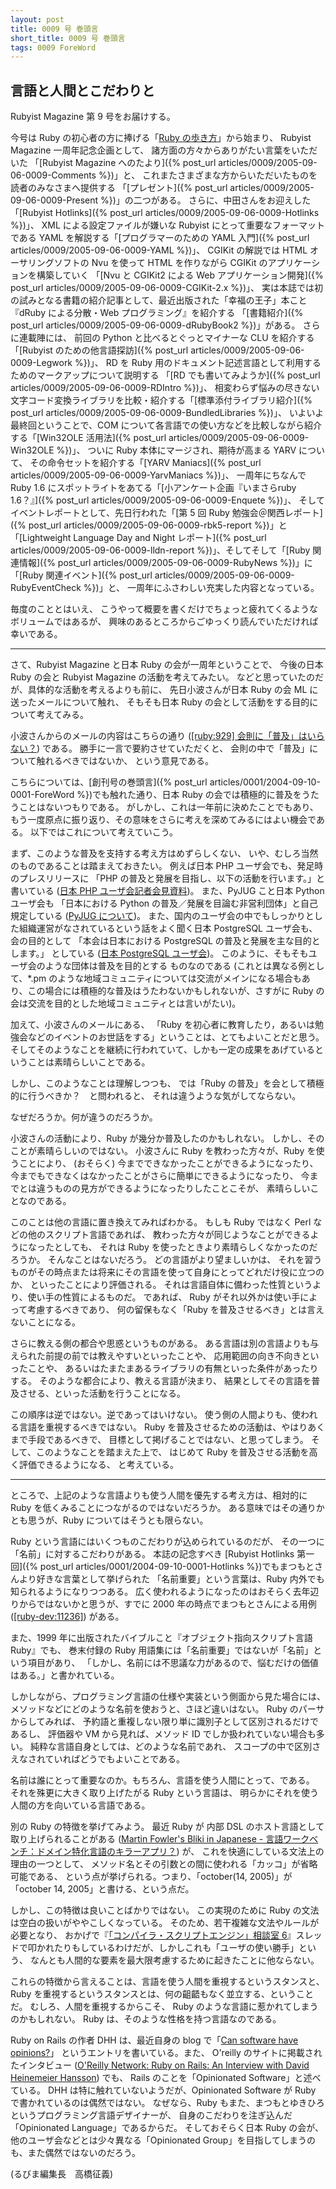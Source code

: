 ```yaml
---
layout: post
title: 0009 号 巻頭言
short_title: 0009 号 巻頭言
tags: 0009 ForeWord
---
```



## 言語と人間とこだわりと

Rubyist Magazine 第 9 号をお届けする。

今号は Ruby の初心者の方に捧げる「[Ruby の歩き方](https://github.com/rubima/rubima/blob/master/first_step_ruby/first-step-ruby-2.0.md)」から始まり、
Rubyist Magazine 一周年記念企画として、
諸方面の方々からありがたい言葉をいただいた 
「[Rubyist Magazine へのたより]({% post_url articles/0009/2005-09-06-0009-Comments %})」と、
これまたさまざまな方からいただいたものを読者のみなさまへ提供する
「[プレゼント]({% post_url articles/0009/2005-09-06-0009-Present %})」の二つがある。
さらに、中田さんをお迎えした「[Rubyist Hotlinks]({% post_url articles/0009/2005-09-06-0009-Hotlinks %})」、
XML による設定ファイルが嫌いな Rubyist にとって重要なフォーマットである YAML を解説する「[プログラマーのための YAML 入門]({% post_url articles/0009/2005-09-06-0009-YAML %})」、
CGIKit の解説では HTML オーサリングソフトの Nvu を使って 
HTML を作りながら CGIKit のアプリケーションを構築していく 
「[Nvu と CGIKit2 による Web アプリケーション開発]({% post_url articles/0009/2005-09-06-0009-CGIKit-2.x %})」、
実は本誌では初の試みとなる書籍の紹介記事として、最近出版された「幸福の王子」本こと
『dRuby による分散・Web プログラミング』を紹介する 
「[書籍紹介]({% post_url articles/0009/2005-09-06-0009-dRubyBook2 %})」がある。
さらに連載陣には、
前回の Python と比べるとぐっとマイナーな CLU を紹介する 
「[Rubyist のための他言語探訪]({% post_url articles/0009/2005-09-06-0009-Legwork %})」、
RD を Ruby 用のドキュメント記述言語として利用するためのマークアップについて説明する 
「[RD でも書いてみようか]({% post_url articles/0009/2005-09-06-0009-RDIntro %})」、
相変わらず悩みの尽きない文字コード変換ライブラリを比較・紹介する「[標準添付ライブラリ紹介]({% post_url articles/0009/2005-09-06-0009-BundledLibraries %})」、
いよいよ最終回ということで、COM について各言語での使い方などを比較しながら紹介する「[Win32OLE 活用法]({% post_url articles/0009/2005-09-06-0009-Win32OLE %})」、
ついに Ruby 本体にマージされ、期待が高まる YARV について、
その命令セットを紹介する「[YARV Maniacs]({% post_url articles/0009/2005-09-06-0009-YarvManiacs %})」、
一周年にちなんで Ruby 1.6 にスポットライトをあてる「[小アンケート企画『いまさらruby 1.6？』]({% post_url articles/0009/2005-09-06-0009-Enquete %})」、
そしてイベントレポートとして、先日行われた「[第 5 回 Ruby 勉強会＠関西レポート]({% post_url articles/0009/2005-09-06-0009-rbk5-report %})」と「[Lightweight Language Day and Night レポート]({% post_url articles/0009/2005-09-06-0009-lldn-report %})」、そしてそして「[Ruby 関連情報]({% post_url articles/0009/2005-09-06-0009-RubyNews %})」に「[Ruby 関連イベント]({% post_url articles/0009/2005-09-06-0009-RubyEventCheck %})」と、
一周年にふさわしい充実した内容となっている。

毎度のこととはいえ、
こうやって概要を書くだけでちょっと疲れてくるようなボリュームではあるが、
興味のあるところからごゆっくり読んでいただければ幸いである。

----
さて、Rubyist Magazine と日本 Ruby の会が一周年ということで、
今後の日本 Ruby の会と Rubyist Magazine の活動を考えてみたい。
などと思っていたのだが、具体的な活動を考えるよりも前に、
先日小波さんが日本 Ruby の会 ML に送ったメールについて触れ、
そもそも日本 Ruby の会として活動をする目的について考えてみる。

小波さんからのメールの内容はこちらの通り ([[ruby:929] 会則に「普及」はいらない？](http://www.fdiary.net/ml/ruby/msg/929)) である。
勝手に一言で要約させていただくと、
会則の中で「普及」について触れるべきではないか、
という意見である。

こちらについては、[創刊号の巻頭言]({% post_url articles/0001/2004-09-10-0001-ForeWord %})でも触れた通り、日本 Ruby の会では積極的に普及をうたうことはないつもりである。
がしかし、これは一年前に決めたことでもあり、
もう一度原点に振り返り、その意味をさらに考えを深めてみるにはよい機会である。
以下ではこれについて考えていこう。

まず、このような普及を支持する考え方はめずらしくない、
いや、むしろ当然のものであることは踏まえておきたい。
例えば日本 PHP ユーザ会でも、発足時のプレスリリースに
「PHP の普及と発展を目指し、以下の活動を行います。」と
書いている ([日本 PHP ユーザ会記者会見資料](http://www.php.gr.jp/phpug_kaiken.html))。
また、PyJUG こと日本 Python ユーザ会も
「日本における Python の普及／発展を目論む非営利団体」と自己規定している ([PyJUG について](http://www.python.jp/Zope/pyjug/PyJUG))。
また、国内のユーザ会の中でもしっかりとした組織運営がなされているという話をよく聞く日本 PostgreSQL ユーザ会も、
会の目的として
「本会は日本における PostgreSQL の普及と発展を主な目的とします。」
としている ([日本 PostgreSQL ユーザ会](http://www.postgresql.jp/ug/about.html))。
このように、そもそもユーザ会のような団体は普及を目的とする
ものなのである (これとは異なる例として、*.pm のような地域コミュニティについては交流がメインになる場合もあり、この場合には積極的な普及はうたわないかもしれないが、さすがに Ruby の会は交流を目的とした地域コミュニティとは言いがたい)。

加えて、小波さんのメールにある、
「Ruby を初心者に教育したり，あるいは勉強会などのイベントのお世話をする」ということは、とてもよいことだと思う。
そしてそのようなことを継続に行われていて、しかも一定の成果をあげているということは素晴らしいことである。

しかし、このようなことは理解しつつも、
では「Ruby の普及」を会として積極的に行うべきか？　と問われると、
それは違うような気がしてならない。

なぜだろうか。何が違うのだろうか。

小波さんの活動により、Ruby が幾分か普及したのかもしれない。
しかし、そのことが素晴らしいのではない。
小波さんに Ruby を教わった方々が、Ruby を使うことにより、
(おそらく) 今までできなかったことができるようになったり、
今までもできなくはなかったことがさらに簡単にできるようになったり、
今までとは違うものの見方ができるようになったりしたことこそが、
素晴らしいことなのである。

このことは他の言語に置き換えてみればわかる。
もしも Ruby ではなく Perl などの他のスクリプト言語であれば、
教わった方々が同じようなことができるようになったとしても、
それは Ruby を使ったときより素晴らしくなかったのだろうか。
そんなことはないだろう。
どの言語がより望ましいかは、
それを習うものがその時点または将来にその言語を使って自身にとってどれだけ役に立つのか、
といったことにより評価される。
それは言語自体に備わった性質というより、使い手の性質によるものだ。
であれば、
Ruby がそれ以外かは使い手によって考慮するべきであり、
何の留保もなく「Ruby を普及させるべき」とは言えないことになる。

さらに教える側の都合や思惑というものがある。
ある言語は別の言語よりも与えられた前提の前では教えやすいといったことや、
応用範囲の向き不向きといったことや、
あるいはたまたまあるライブラリの有無といった条件があったりする。
そのような都合により、教える言語が決まり、
結果としてその言語を普及させる、といった活動を行うことになる。

この順序は逆ではない。逆であってはいけない。
使う側の人間よりも、使われる言語を重視するべきではない。
Ruby を普及させるための活動は、やはりあくまで手段であるべきで、
目標として掲げることではない、と思ってしまう。
そして、このようなことを踏まえた上で、
はじめて Ruby を普及させる活動を高く評価できるようになる、
と考えている。

----
ところで、上記のような言語よりも使う人間を優先する考え方は、相対的に Ruby を低くみることにつながるのではないだろうか。
ある意味ではその通りかとも思うが、Ruby についてはそうとも限らない。

Ruby という言語にはいくつものこだわりが込められているのだが、
その一つに「名前」に対するこだわりがある。
本誌の記念すべき [Rubyist Hotlinks 第一回]({% post_url articles/0001/2004-09-10-0001-Hotlinks %})でもまつもとさんより好きな言葉として挙げられた
「名前重要」という言葉は、Ruby 内外でも知られるようになりつつある。
広く使われるようになったのはおそらく去年辺りからではないかと思うが、すでに 2000 年の時点でまつもとさんによる用例 ([[ruby-dev:11236]](http://blade.nagaokaut.ac.jp/cgi-bin/scat.rb/ruby/ruby-dev/11236)) がある。

また、1999 年に出版されたバイブルこと『オブジェクト指向スクリプト言語 Ruby』でも、
巻末付録の Ruby 用語集には「名前重要」ではないが「名前」という項目があり、
「しかし、名前には不思議な力があるので、悩むだけの価値はある。」と書かれている。

しかしながら、プログラミング言語の仕様や実装という側面から見た場合には、
メソッドなどにどのような名前を使おうと、さほど違いはない。
Ruby のパーサからしてみれば、
予約語と重複しない限り単に識別子として区別されるだけであるし、
評価器や VM から見れば、メソッド ID でしか扱われていない場合も多い。
純粋な言語自身としては、どのような名前であれ、
スコープの中で区別さえなされていればどうでもよいことである。

名前は誰にとって重要なのか。もちろん、言語を使う人間にとって、である。
それを殊更に大きく取り上げたがる Ruby という言語は、
明らかにそれを使う人間の方を向いている言語である。

別の Ruby の特徴を挙げてみよう。
最近 Ruby が 内部 DSL のホスト言語として取り上げられることがある ([Martin Fowler's Bliki in Japanese - 言語ワークベンチ：ドメイン特化言語のキラーアプリ？](http://capsctrl.que.jp/kdmsnr/wiki/bliki/?LanguageWorkbench)) が、
これを快適にしている文法上の理由の一つとして、
メソッド名とその引数との間に使われる「カッコ」が省略可能である、
という点が挙げられる。つまり、「october(14, 2005)」が「october 14, 2005」と書ける、という点だ。

しかし、この特徴は良いことばかりではない。
この実現のために Ruby の文法は空白の扱いがややこしくなっている。
そのため、若干複雑な文法やルールが必要となり、
おかげで『[「コンパイラ・スクリプトエンジン」相談室 6](http://pc8.2ch.net/test/read.cgi/tech/1115335709/)』スレッドで叩かれたりもしているわけだが、しかしこれも「ユーザの使い勝手」という、
なんとも人間的な要素を最大限考慮するために起きたことに他ならない。

これらの特徴から言えることは、言語を使う人間を重視するというスタンスと、
Ruby を重視するというスタンスとは、何の齟齬もなく並立する、ということだ。
むしろ、人間を重視するからこそ、
Ruby のような言語に惹かれてしまうのかもしれない。
Ruby は、そのような性格を持つ言語なのである。

Ruby on Rails の作者 DHH は、最近自身の blog で「[Can software have opinions?](http://www.loudthinking.com/arc/000496.html)」
というエントリを書いている。また、
O'reilly のサイトに掲載されたインタビュー ([O'Reilly Network: Ruby on Rails: An Interview with David Heinemeier Hansson](http://www.oreillynet.com/pub/a/network/2005/08/30/ruby-rails-david-heinemeier-hansson.html)) でも、
Rails のことを「Opinionated Software」と述べている。
DHH は特に触れていないようだが、Opinionated Software が Ruby で書かれているのは偶然ではない。
なぜなら、Ruby もまた、まつもとゆきひろというプログラミング言語デザイナーが、
自身のこだわりを注ぎ込んだ「Opinionated Language」であるからだ。
そしておそらく日本 Ruby の会が、
他のユーザ会などとは少々異なる「Opinionated Group」を目指してしまうのも、また偶然ではないのだろう。

(るびま編集長　高橋征義)


